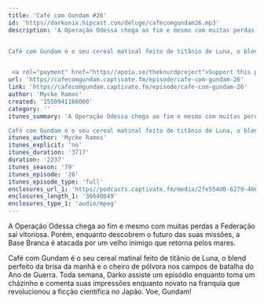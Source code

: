 ```yaml
---
title: 'Café com Gundam #26'
id: 'https//darkonix.hipcast.com/deluge/cafecomgundam26.mp3'
description: 'A Operação Odessa chega ao fim e mesmo com muitas perdas a Federação sai vitoriosa. Porém, enquanto descobrem o futuro das suas missões, a Base Branca é atacada por um velho inimigo que retorna pelos mares.


Café com Gundam é o seu cereal matinal feito de titânio de Luna, o blend perfeito da brisa da manhã e o cheiro de pólvora nos campos de batalha do Ano de Guerra. Toda semana, Darko assiste um episódio enquanto toma um cházinho e comenta suas impressões enquanto novato na franquia que revolucionou a ficção científica no Japão. Voe, Gundam!


 <a rel="payment" href="https//apoia.se/theknurdproject">Support this podcast</a>'
url: 'https//cafecomgundam.captivate.fm/episode/cafe-com-gundam-26'
link: 'https//cafecomgundam.captivate.fm/episode/cafe-com-gundam-26'
author: 'Mycke Ramos'
created: '1550941168000'
category: ''
itunes_summary: 'A Operação Odessa chega ao fim e mesmo com muitas perdas a Federação sai vitoriosa. Porém, enquanto descobrem o futuro das suas missões, a Base Branca é atacada por um velho inimigo que retorna pelos mares.

Café com Gundam é o seu cereal matinal feito de titânio de Luna, o blend perfeito da brisa da manhã e o cheiro de pólvora nos campos de batalha do Ano de Guerra. Toda semana, Darko assiste um episódio enquanto toma um cházinho e comenta suas impressões enquanto novato na franquia que revolucionou a ficção científica no Japão. Voe, Gundam!'
itunes_author: 'Mycke Ramos'
itunes_explicit: 'no'
itunes_duration: '3717'
duration: '2237'
itunes_season: '79'
itunes_episode: '26'
itunes_episode_type: 'full'
enclosures_url_1: 'https//podcasts.captivate.fm/media/2fe554d0-6279-466b-bc63-8e1d9002afce/cafecomgundam26_tc.mp3'
enclosures_length_1: '36640649'
enclosures_type_1: 'audio/mpeg'
---
```

A Operação Odessa chega ao fim e mesmo com muitas perdas a Federação sai vitoriosa. Porém, enquanto descobrem o futuro das suas missões, a Base Branca é atacada por um velho inimigo que retorna pelos mares.

Café com Gundam é o seu cereal matinal feito de titânio de Luna, o blend perfeito da brisa da manhã e o cheiro de pólvora nos campos de batalha do Ano de Guerra. Toda semana, Darko assiste um episódio enquanto toma um cházinho e comenta suas impressões enquanto novato na franquia que revolucionou a ficção científica no Japão. Voe, Gundam!